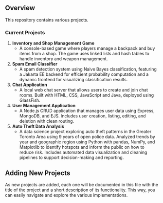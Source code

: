 ## Overview
This repository contains various projects.

### Current Projects

1. **Inventory and Shop Management Game**
   - A console-based game where players manage a backpack and buy items from a shop. The game uses linked lists and hash tables to handle inventory and weapon management.
2. **Spam Email Classifier**
   - A spam detection system using Naive Bayes classification, featuring a Jakarta EE backend for efficient probability computation and a dynamic frontend for visualizing classification results.
3. **Chat Application**
   - A local web chat server that allows users to create and join chat rooms. Built with HTML, CSS, JavaScript and Java, deployed using GlassFish.
4. **User Management Application**
   - A Node.js CRUD application that manages user data using Express, MongoDB, and EJS. Includes user creation, listing, editing, and deletion with clean routing.
5. **Auto Theft Data Analysis**
   - A data science project exploring auto theft patterns in the Greater Toronto Area using 9 years of open police data. Analyzed trends by year and geographic region using Python with pandas, NumPy, and Matplotlib to identify hotspots and inform the public on how to reduce risk.
   Includes automated data visualization and cleaning pipelines to support decision-making and reporting.

## Adding New Projects
As new projects are added, each one will be documented in this file with the title of the project and a short description of its functionality. This way, you can easily navigate and explore the various implementations.
